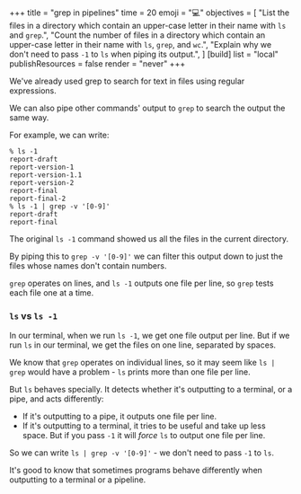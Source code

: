 +++
title = "grep in pipelines"
time = 20
emoji = "💻"
objectives = [
  "List the files in a directory which contain an upper-case letter in their name with `ls` and `grep`.",
  "Count the number of files in a directory which contain an upper-case letter in their name with `ls`, `grep`, and `wc`.",
  "Explain why we don't need to pass `-1` to `ls` when piping its output.",
]
[build]
  list = "local"
  publishResources = false
  render = "never"
+++

We've already used grep to search for text in files using regular expressions.

We can also pipe other commands' output to `grep` to search the output the same way.

For example, we can write:

```console
% ls -1
report-draft
report-version-1
report-version-1.1
report-version-2
report-final
report-final-2
% ls -1 | grep -v '[0-9]'
report-draft
report-final
```

The original `ls -1` command showed us all the files in the current directory.

By piping this to `grep -v '[0-9]'` we can filter this output down to just the files whose names don't contain numbers.

`grep` operates on lines, and `ls -1` outputs one file per line, so `grep` tests each file one at a time.

### `ls` vs `ls -1`

In our terminal, when we run `ls -1`, we get one file output per line. But if we run `ls` in our terminal, we get the files on one line, separated by spaces.

We know that `grep` operates on individual lines, so it may seem like `ls | grep` would have a problem - `ls` prints more than one file per line.

But `ls` behaves specially. It detects whether it's outputting to a terminal, or a pipe, and acts differently:
* If it's outputting to a pipe, it outputs one file per line.
* If it's outputting to a terminal, it tries to be useful and take up less space. But if you pass `-1` it will _force_ `ls` to output one file per line.

So we can write `ls | grep -v '[0-9]'` - we don't need to pass `-1` to `ls`.

It's good to know that sometimes programs behave differently when outputting to a terminal or a pipeline.
